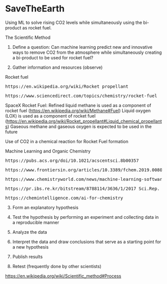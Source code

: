  # SaveTheEarth

Using ML to solve rising CO2 levels while simultaneously using the bi-product as rocket fuel.

The Scientific Method

1. Define a question: Can machine learning predict new and innovative ways to remove CO2 from the atmosphere while simultaneously creating a bi-product to be used for rocket fuel?

2. Gather information and resources (observe)

Rocket fuel
<pre>https://en.wikipedia.org/wiki/Rocket_propellant</pre>
<pre>https://www.sciencedirect.com/topics/chemistry/rocket-fuel</pre>
SpaceX Rocket Fuel:
Refined liquid methane is used as a component of rocket fuel (https://en.wikipedia.org/wiki/Methane#Fuel)
Liquid oxygen (LOX) is used as a component of rocket fuel (https://en.wikipedia.org/wiki/Rocket_propellant#Liquid_chemical_propellants)
Gaseous methane and gaseous oxygen is expected to be used in the future

Use of CO2 in a chemical reaction for Rocket Fuel formation


Machine Learning and Organic Chemistry
<pre>https://pubs.acs.org/doi/10.1021/acscentsci.8b00357</pre>
<pre>https://www.frontiersin.org/articles/10.3389/fchem.2019.00809/full</pre>
<pre>https://www.chemistryworld.com/news/machine-learning-software-competes-with-human-experts-to-optimise-organic-reactions/4012726.article</pre>
<pre>https://pr.ibs.re.kr/bitstream/8788114/3636/1/2017_Sci.Rep._Predicting%20the%20outcomes%20of%20organic_Bartosz.pdf</pre>
<pre>https://chemintelligence.com/ai-for-chemistry</pre>

3. Form an explanatory hypothesis

4. Test the hypothesis by performing an experiment and collecting data in a reproducible manner

5. Analyze the data

6. Interpret the data and draw conclusions that serve as a starting point for a new hypothesis

7. Publish results

8. Retest (frequently done by other scientists)

https://en.wikipedia.org/wiki/Scientific_method#Process
